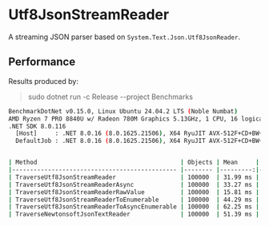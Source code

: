 # Utf8JsonStreamReader

A streaming JSON parser based on `System.Text.Json.Utf8JsonReader`.

## Performance

Results produced by:

> sudo dotnet run -c Release --project Benchmarks

```sh
BenchmarkDotNet v0.15.0, Linux Ubuntu 24.04.2 LTS (Noble Numbat)
AMD Ryzen 7 PRO 8840U w/ Radeon 780M Graphics 5.13GHz, 1 CPU, 16 logical and 8 physical cores
.NET SDK 8.0.116
  [Host]     : .NET 8.0.16 (8.0.1625.21506), X64 RyuJIT AVX-512F+CD+BW+DQ+VL+VBMI
  DefaultJob : .NET 8.0.16 (8.0.1625.21506), X64 RyuJIT AVX-512F+CD+BW+DQ+VL+VBMI


| Method                                        | Objects | Mean     | Error    | StdDev   |
|---------------------------------------------- |-------- |---------:|---------:|---------:|
| TraverseUtf8JsonStreamReader                  | 100000  | 31.99 ms | 0.180 ms | 0.160 ms |
| TraverseUtf8JsonStreamReaderAsync             | 100000  | 33.27 ms | 0.652 ms | 0.610 ms |
| TraverseUtf8JsonStreamReaderRawValue          | 100000  | 15.81 ms | 0.103 ms | 0.096 ms |
| TraverseUtf8JsonStreamReaderToEnumerable      | 100000  | 44.29 ms | 0.319 ms | 0.283 ms |
| TraverseUtf8JsonStreamReaderToAsyncEnumerable | 100000  | 62.25 ms | 1.191 ms | 1.463 ms |
| TraverseNewtonsoftJsonTextReader              | 100000  | 51.39 ms | 0.289 ms | 0.256 ms |
```
